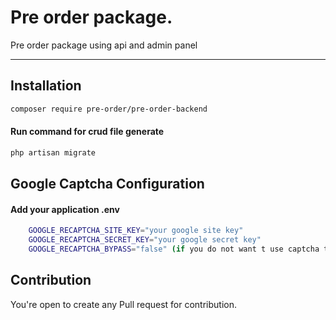 # Pre order package.
Pre order package using api and admin panel

---

## Installation

```sh
composer require pre-order/pre-order-backend
```

#### Run command for crud file generate
```sh
php artisan migrate
```

## Google Captcha Configuration

#### Add your application .env
```sh
    GOOGLE_RECAPTCHA_SITE_KEY="your google site key"
    GOOGLE_RECAPTCHA_SECRET_KEY="your google secret key"
    GOOGLE_RECAPTCHA_BYPASS="false" (if you do not want t use captcha then set false else true)
```

## Contribution
You're open to create any Pull request for contribution.
